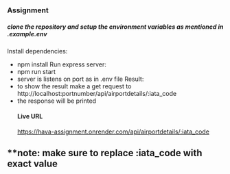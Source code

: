 ### Assignment 
##### clone the repository and setup the environment variables as mentioned in .example.env  
Install dependencies:
- npm install
Run express server:
- npm run start
- server is listens on port as in .env file
Result:
- to show the result make a get request to http://localhost:portnumber/api/airportdetails/:iata_code
- the response will be printed
  #### Live URL
  https://hava-assignment.onrender.com/api/airportdetails/:iata_code
## **note: make sure to replace :iata_code with exact value
